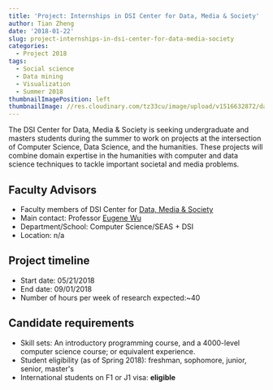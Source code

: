 ```yaml
---
title: 'Project: Internships in DSI Center for Data, Media & Society'
author: Tian Zheng
date: '2018-01-22'
slug: project-internships-in-dsi-center-for-data-media-society
categories:
  - Project 2018
tags:
  - Social science
  - Data mining
  - Visualization
  - Summer 2018
thumbnailImagePosition: left
thumbnailImage: //res.cloudinary.com/tz33cu/image/upload/v1516632872/datamedia_lhp7zt.png
---
```

The DSI Center for Data, Media & Society is seeking undergraduate and masters students during the summer to work on projects at the intersection of Computer Science, Data Science, and the humanities.  These projects will combine domain expertise in the humanities with computer and data science techniques to tackle important societal and media problems.  

<!--more-->

## Faculty Advisors
+ Faculty members of DSI Center for [Data, Media & Society](http://datascience.columbia.edu/new-media)
+ Main contact: Professor [Eugene Wu](http://www.cs.columbia.edu/~ewu/)
+ Department/School: Computer Science/SEAS + DSI
+ Location: n/a

## Project timeline
+ Start date: 05/21/2018
+ End date: 09/01/2018
+ Number of hours per week of research expected:~40

## Candidate requirements
+ Skill sets: An introductory programming course, and a 4000-level computer science course; or equivalent experience.
+ Student eligibility  (as of Spring 2018): freshman, sophomore, junior, senior, master's
+ International students on F1 or J1 visa: **eligible**